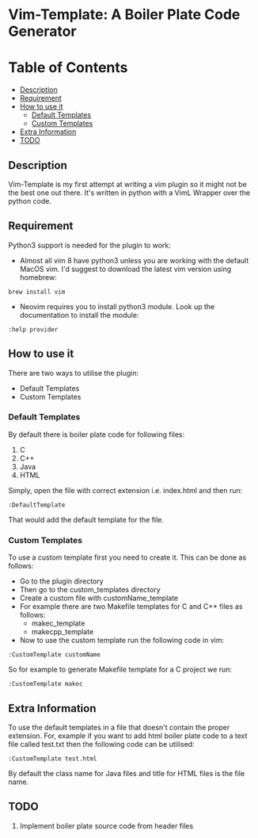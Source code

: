 # Vim-Template: A Boiler Plate Code Generator

Table of Contents
=================

* [Description](#description)
* [Requirement](#requirement)
* [How to use it](#how-to-use-it)
    * [Default Templates](#default-templates)
    * [Custom Templates](#custom-templates)
* [Extra Information](#extra-information)
* [TODO](#todo)

## Description
Vim-Template is my first attempt at writing a vim plugin so it might not be the best one out there. It's written
in python with a VimL Wrapper over the python code.

## Requirement
Python3 support is needed for the plugin to work:
* Almost all vim 8 have python3 unless you are working with the default MacOS vim. I'd suggest to download the latest vim version using homebrew:
```
brew install vim
```
* Neovim requires you to install python3 module. Look up the documentation to install the module:
```
:help provider
```

## How to use it
There are two ways to utilise the plugin:
* Default Templates
* Custom Templates

### Default Templates
By default there is boiler plate code for following files:
1. C
2. C++
3. Java
4. HTML

Simply, open the file with correct extension i.e. index.html and then run:
```
:DefaultTemplate
```
That would add the default template for the file.

### Custom Templates
To use a custom template first you need to create it. This can be done as follows:
- Go to the plugin directory
- Then go to the custom_templates directory
- Create a custom file with customName_template
- For example there are two Makefile templates for C and C++ files as follows:
    - makec_template
    - makecpp_template
- Now to use the custom template run the following code in vim:
```
:CustomTemplate customName
```
So for example to generate Makefile template for a C project we run:
```
:CustomTemplate makec
```

## Extra Information
To use the default templates in a file that doesn't contain the proper extension. For, example if you want to add html boiler plate code to a text file called
test.txt then the following code can be utilised:
```
:CustomTemplate test.html
```
By default the class name for Java files and title for HTML files is the file name.


## TODO
1. Implement boiler plate source code from header files

